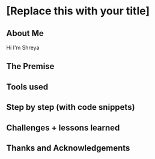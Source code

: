 # [Replace this with your title]

## About Me

Hi I'm Shreya

## The Premise

## Tools used

## Step by step (with code snippets)

## Challenges + lessons learned

## Thanks and Acknowledgements
